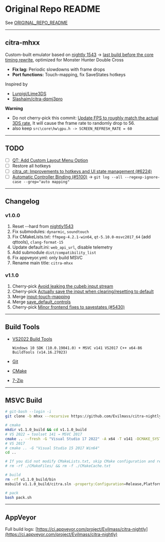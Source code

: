 # Original Repo README

See [ORIGINAL_REPO_README](./ORIGINAL_REPO_README.md)

---

## citra-mhxx

Custom-built emulator based on [nightly 1543](https://web.archive.org/web/20220908222930/https://github.com/citra-emu/citra-nightly/releases/tag/nightly-1543) → [last build before the core timing rewrite](https://web.archive.org/web/20230603005840/https://citra-emu.org/wiki/citra-legacy-builds/#last-build-before-the-core-timing-rewrite), optimized for Monster Hunter Double Cross

- **Fix lag:** Periodic slowdowns with frame drops
- **Port functions:** Touch-mapping, fix SaveStates hotkeys

Inspired by
- [Lurpigi/Lime3DS](https://github.com/Lurpigi/lime3ds-dqmj3p)
- [Slashaim/citra-dqmj3pro](https://github.com/Slashaim/citra-dqmj3pro)

**Warning**
- Do not cherry-pick this commit: [Update FPS to roughly match the actual 3DS rate](https://github.com/Evilmass/citra-nightly/commit/5e95b35900bb8c840169c4446634ff67982aa842), It will cause the frame rate to randomly drop to 56.
- also keep `src\core\hw\gpu.h -> SCREEN_REFRESH_RATE = 60`

---

## TODO

- [ ] [QT: Add Custom Layout Menu Option](https://github.com/Lurpigi/lime3ds-dqmj3p/commit/0313178d32c70445a85580c67dcaf1fc69ac19d4)
- [ ] Restore all hotkeys
- [ ] [citra_qt: Improvements to hotkeys and UI state management (#6224)](https://github.com/Evilmass/citra-nightly/commit/f66d03dd48ac81ce0cc0f1d0616d2f07093a59a3)
- [ ] [Automatic Controller Binding (#5100)](https://github.com/Evilmass/citra-nightly/commit/ce16653cc81a1298a34741a7af4808da988a190f)
  → `git log --all --regexp-ignore-case --grep="auto mapping"`

---

## Changelog

### v1.0.0

1. Reset --hard from [nightly1543](d11d600b61e44599a3b7379727263396e51b6ef4)
2. Fix submodules: `dynarmic`, `soundtouch`
3. Fix CMakeLists.txt: `ffmpeg-4.2.1-win64`, `qt-5.10.0-msvc2017_64` (add qttools), `clang-format-15`
4. Update default.ini: `web_api_url`, disable telemetry
5. Add submodule `dist/compatibility_list`
6. Fix appveyor.yml: only build MSVC
7. Rename main title: `citra-mhxx`

### v1.1.0

1. Cherry-pick [Avoid leaking the cubeb input stream](https://github.com/Evilmass/citra-nightly/commit/81a1e5680f93189d6029f579b4b261b2aa552818)
2. Cherry-pick [Actually save the input when clearing/resetting to default](https://github.com/Evilmass/citra-nightly/commit/8d19e144cb46c258107d90d77fb8258a945031d9)
3. Merge [input-touch-mapping](https://github.com/Evilmass/citra-nightly/commit/81a1e5680f93189d6029f579b4b261b2aa552818)
4. Merge [save_default_controls](https://github.com/Evilmass/citra-nightly/commit/76253063a37e70733ac3ede712cd18cfcdff5bd6)
5. Cherry-pick [Minor frontend fixes to savestates (#5430)](https://github.com/Evilmass/citra-nightly/commit/6a77547bdee43ee67e3199354dd3de22f3b4a232)

---

## Build Tools

- [VS2022 Build Tools](https://aka.ms/vs/17/release/vs_buildtools.exe)

  `Windows 10 SDK (10.0.19041.0) + MSVC v141 VS2017 C++ x64-86 BuildTools (v14.16.27023)`
- [Git](https://github.com/git-for-windows/git/releases/download/v2.50.1.windows.1/Git-2.50.1-64-bit.exe)
- [CMake](https://github.com/Kitware/CMake/releases/download/v4.0.3/cmake-4.0.3-windows-x86_64.msi)
- [7-Zip](https://www.7-zip.org/a/7z2500-x64.exe)

---

## MSVC Build

```sh
# git-bash --login -i
git clone -b mhxx --recursive https://github.com/Evilmass/citra-nightly.git

# cmake
mkdir v1.1.0_build && cd v1.1.0_build
# VS 2022 → toolset 141 → MSVC 2017
cmake .. --fresh -G "Visual Studio 17 2022" -A x64 -T v141 -DCMAKE_SYSTEM_VERSION=10.0.19041.0 -DCMAKE_POLICY_VERSION_MINIMUM=3.5 -DCITRA_USE_BUNDLED_QT=1 -DCITRA_USE_BUNDLED_SDL2=1 -DCITRA_ENABLE_COMPATIBILITY_REPORTING=OFF -DUSE_DISCORD_PRESENCE=OFF -DENABLE_MF=ON -DENABLE_FFMPEG_VIDEO_DUMPER=ON
# VS 2017
# cmake .. -G "Visual Studio 15 2017 Win64"
cd ..

# If you did not modify CMakeLists.txt, skip CMake configuration and recompile directly
# rm -rf ./CMakeFiles/ && rm -f ./CMakeCache.txt

# build
rm -rf v1.1.0_build/bin
msbuild v1.1.0_build/citra.sln -property:Configuration=Release,Platform=x64 -maxCpuCount -target:Rebuild

# pack
bash pack.sh
```

---

## AppVeyor

Full build logs: [https://ci.appveyor.com/project/Evilmass/citra-nightly](https://ci.appveyor.com/project/Evilmass/citra-nightly)
